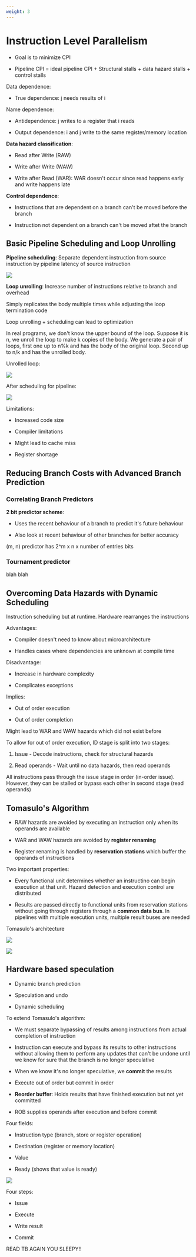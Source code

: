 ```yaml
---
weight: 3
---
```


# Instruction Level Parallelism

- Goal is to minimize CPI

- Pipeline CPI = ideal pipeline CPI + Structural stalls + data hazard stalls + control stalls

Data dependence:

- True dependence: j needs results of i

Name dependence:

- Antidependence: j writes to a register that i reads

- Output dependence: i and j write to the same register/memory location

**Data hazard classification**:

- Read after Write (RAW)

- Write after Write (WAW)

- Write after Read (WAR): WAR doesn't occur since read happens early and write happens late

**Control dependence**:

- Instructions that are dependent on a branch can't be moved before the branch

- Instruction not dependent on a branch can't be moved aftet the branch

## Basic Pipeline Scheduling and Loop Unrolling

**Pipeline scheduling**: Separate dependent instruction from source instruction by pipeline latency of source instruction

![](images/2024-12-25-14-35-12-image.png)

**Loop unrolling**: Increase number of instructions relative to branch and overhead

Simply replicates the body multiple times while adjusting the loop termination code

Loop unrolling + scheduling can lead to optimization

In real programs, we don't know the upper bound of the loop. Suppose it is n, we unroll the loop to make k copies of the body. We generate a pair of loops, first one up to n%k and has the body of the original loop. Second up to n/k and has the unrolled body. 

Unrolled loop:

![](images/2024-12-25-14-48-57-image.png)

After scheduling for pipeline:

![](images/2024-12-25-14-49-13-image.png)

Limitations:

- Increased code size

- Compiler limitations

- Might lead to cache miss

- Register shortage

## Reducing Branch Costs with Advanced Branch Prediction

### Correlating Branch Predictors

**2 bit predictor scheme**: 

- Uses the recent behaviour of a branch to predict it's future behaviour

- Also look at recent behaviour of other branches for better accuracy

(m, n) predictor has 2^m x n x number of entries bits

### Tournament predictor

blah blah

## Overcoming Data Hazards with Dynamic Scheduling

Instruction scheduling but at runtime. Hardware rearranges the instructions

Advantages:

- Compiler doesn't need to know about microarchitecture

- Handles cases where dependencies are unknown at compile time

Disadvantage:

- Increase in hardware complexity

- Complicates exceptions

Implies:

- Out of order execution

- Out of order completion

Might lead to WAR and WAW hazards which did not exist before

To allow for out of order execution, ID stage is split into two stages:

1. Issue - Decode instructions, check for structural hazards

2. Read operands - Wait until no data hazards, then read operands

All instructions pass through the issue stage in order (in-order issue). However, they can be stalled or bypass each other in second stage (read operands)

## Tomasulo's Algorithm

- RAW hazards are avoided by executing an instruction only when its operands are available

- WAR and WAW hazards are avoided by **register renaming**

- Register renaming is handled by **reservation stations** which buffer the operands of instructions

Two important properties:

- Every functional unit determines whether an instructino can begin execution at that unit. Hazard detection and execution control are distributed

- Results are passed directly to functional units from reservation stations without going through registers through a **common data bus**. In pipelines with multiple execution units, multiple result buses are needed

Tomasulo's architecture

![](images/2024-12-25-16-00-24-image.png)



![](images/2024-12-25-18-15-17-image.png)

## Hardware based speculation

- Dynamic branch prediction

- Speculation and undo

- Dynamic scheduling

To extend Tomasulo's algorithm:

- We must separate bypassing of results among instructions from actual completion of instruction

- Instruction can execute and bypass its results to other instructions without allowing them to perform any updates that can't be undone until we know for sure that the branch is no longer speculative

- When we know it's no longer speculative, we **commit** the results

- Execute out of order but commit in order

- **Reorder buffer**: Holds results that have finished execution but not yet committed

- ROB supplies operands after execution and before commit

Four fields:

- Instruction type (branch, store or register operation)

- Destination (register or memory location)

- Value

- Ready (shows that value is ready)

![](images/2024-12-25-23-42-56-image.png)

Four steps:

- Issue

- Execute

- Write result

- Commit

READ TB AGAIN YOU SLEEPY!!
